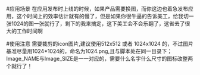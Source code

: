 
#应用场景
在应用发布时上线的时候，如果产品需要换图，而你这边也着急发布应用，这个时间上的效率估计就有的慢了，但是如果你很牛逼的告诉美工，给我切一张1024的图一张就行了，剩下的我来搞定，这下美工会不会乐翻了，这省去了很大的工作时间啊

#使用注意
需要裁剪的icon图片,建议使用512x512 或者 1024x1024 的，不过图片基准尽量用1024*1024的，命名为1024.png,且与脚本处在同一目录下；Image_NAME与Image_SIZE是一一对应的，需要什么名字什么尺寸的图标改整两个就行了！

